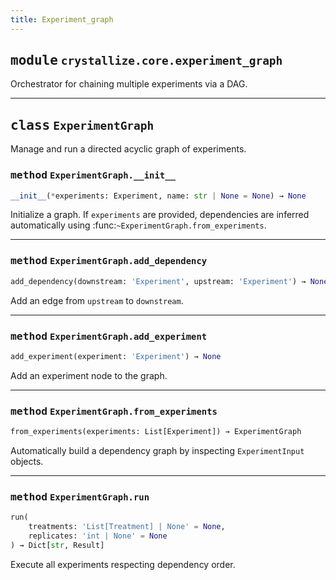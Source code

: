 ```yaml
---
title: Experiment_graph
---
```



## <kbd>module</kbd> `crystallize.core.experiment_graph`
Orchestrator for chaining multiple experiments via a DAG. 



---

## <kbd>class</kbd> `ExperimentGraph`
Manage and run a directed acyclic graph of experiments. 

### <kbd>method</kbd> `ExperimentGraph.__init__`

```python
__init__(*experiments: Experiment, name: str | None = None) → None
```

Initialize a graph. If ``experiments`` are provided, dependencies are
inferred automatically using :func:`~ExperimentGraph.from_experiments`.








---

### <kbd>method</kbd> `ExperimentGraph.add_dependency`

```python
add_dependency(downstream: 'Experiment', upstream: 'Experiment') → None
```

Add an edge from ``upstream`` to ``downstream``. 

---

### <kbd>method</kbd> `ExperimentGraph.add_experiment`

```python
add_experiment(experiment: 'Experiment') → None
```

Add an experiment node to the graph.

---

### <kbd>method</kbd> `ExperimentGraph.from_experiments`

```python
from_experiments(experiments: List[Experiment]) → ExperimentGraph
```

Automatically build a dependency graph by inspecting ``ExperimentInput`` objects.

---

### <kbd>method</kbd> `ExperimentGraph.run`

```python
run(
    treatments: 'List[Treatment] | None' = None,
    replicates: 'int | None' = None
) → Dict[str, Result]
```

Execute all experiments respecting dependency order. 


